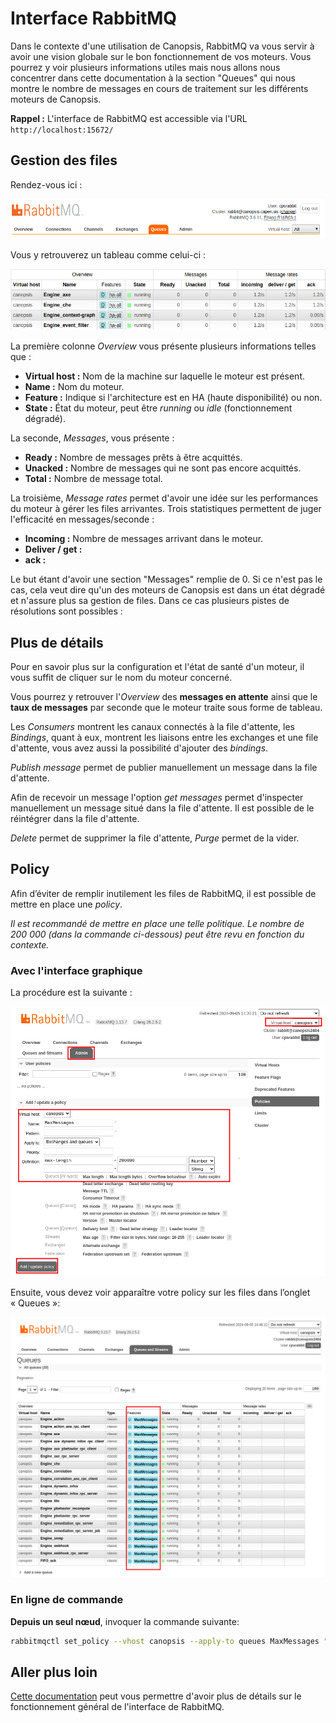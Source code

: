 # Interface RabbitMQ

Dans le contexte d'une utilisation de Canopsis, RabbitMQ va vous servir à avoir une vision globale sur le bon fonctionnement de vos moteurs.
Vous pourrez y voir plusieurs informations utiles mais nous allons nous concentrer dans cette documentation à la section "Queues" qui nous montre le nombre de messages
en cours de traitement sur les différents moteurs de Canopsis.

**Rappel :**
L'interface de RabbitMQ est accessible via l'URL ```http://localhost:15672/```

## Gestion des files

Rendez-vous ici :

![img1](../img/section_queues.png)

Vous y retrouverez un tableau comme celui-ci :

![img2](../img/tab1.png)

La première colonne *Overview* vous présente plusieurs informations telles que :

- **Virtual host :** Nom de la machine sur laquelle le moteur est présent.
- **Name :** Nom du moteur.
- **Feature :** Indique si l'architecture est en HA (haute disponibilité) ou non.
- **State :** État du moteur, peut être *running* ou *idle* (fonctionnement dégradé).

La seconde, *Messages*, vous présente :

- **Ready :** Nombre de messages prêts à être acquittés.
- **Unacked :** Nombre de messages qui ne sont pas encore acquittés.
- **Total :** Nombre de message total.

La troisième, *Message rates* permet d'avoir une idée sur les performances du moteur à gérer les files arrivantes. Trois statistiques permettent de juger l'efficacité en messages/seconde :

- **Incoming :** Nombre de messages arrivant dans le moteur.
- **Deliver / get :**
- **ack :**

Le but étant d'avoir une section "Messages" remplie de 0. Si ce n'est pas le cas, cela veut dire qu'un des moteurs de Canopsis est dans un état dégradé et n'assure plus sa gestion de files.
Dans ce cas plusieurs pistes de résolutions sont possibles :

## Plus de détails

Pour en savoir plus sur la configuration et l'état de santé d'un moteur, il vous suffit de cliquer sur le nom du moteur concerné.

Vous pourrez y retrouver l'*Overview* des **messages en attente** ainsi que le **taux de messages** par seconde que le moteur traite sous forme de tableau.

Les *Consumers* montrent les canaux connectés à la file d'attente, les *Bindings*, quant à eux, montrent les liaisons entre les exchanges et une file d'attente, vous avez aussi la possibilité d'ajouter des *bindings*.

*Publish message* permet de publier manuellement un message dans la file d'attente.

Afin de recevoir un message l'option *get messages* permet d'inspecter manuellement un message situé dans la file d'attente. Il est possible de le réintégrer dans la file d'attente.

*Delete* permet de supprimer la file d'attente, *Purge* permet de la vider.

## Policy

Afin d’éviter de remplir inutilement les files de RabbitMQ, il est possible de mettre en place une *policy*.

*Il est recommandé de mettre en place une telle politique. Le nombre de 200 000
(dans la commande ci-dessous) peut être revu en fonction du contexte.*


### Avec l'interface graphique

La procédure est la suivante :

![img](../img/rabbitmq_add_policy.png)

Ensuite, vous devez voir apparaître votre policy sur les files dans l’onglet « Queues »:

![img](../img/rabbitmq_policy.png)

### En ligne de commande

**Depuis un seul nœud**, invoquer la commande suivante:

```sh
rabbitmqctl set_policy --vhost canopsis --apply-to queues MaxMessages "" '{"max-length": 20000}'
```

## Aller plus loin

[Cette documentation](https://www.cloudamqp.com/blog/2015-05-27-part3-rabbitmq-for-beginners_the-management-interface.html#overview) peut vous permettre d'avoir plus de détails sur le fonctionnement général de l'interface de RabbitMQ.
